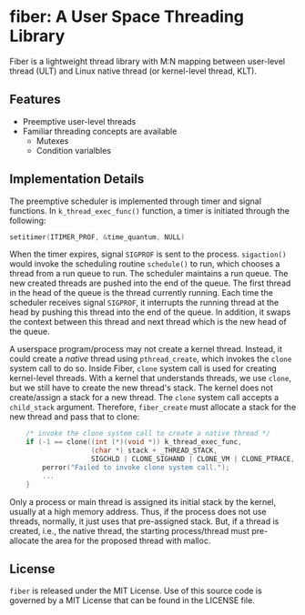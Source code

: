# fiber: A User Space Threading Library

Fiber is a lightweight thread library with M:N mapping between user-level
thread (ULT) and Linux native thread (or kernel-level thread, KLT).

## Features
* Preemptive user-level threads
* Familiar threading concepts are available
  - Mutexes
  - Condition varialbles

## Implementation Details

The preemptive scheduler is implemented through timer and signal functions.
In `k_thread_exec_func()` function, a timer is initiated through the following:
```c
setitimer(ITIMER_PROF, &time_quantum, NULL)
```

When the timer expires, signal `SIGPROF` is sent to the process.
`sigaction()` would invoke the scheduling routine `schedule()` to run, which
chooses a thread from a run queue to run. The scheduler maintains a run queue.
The new created threads are pushed into the end of the queue. The first thread
in the head of the queue is the thread currently running. Each time the
scheduler receives signal `SIGPROF`, it interrupts the running thread at the
head by pushing this thread into the end of the queue. In addition, it swaps
the context between this thread and next thread which is the new head of the
queue.

A userspace program/process may not create a kernel thread. Instead, it could
create a *native* thread using `pthread_create`, which invokes the `clone`
system call to do so. Inside Fiber, `clone` system call is used for creating
kernel-level threads. With a kernel that understands threads, we use `clone`,
but we still have to create the new thread's stack. The kernel does not
create/assign a stack for a new thread. The `clone` system call accepts a
`child_stack` argument. Therefore, `fiber_create` must allocate a stack for
the new thread and pass that to clone:
```c
    /* invoke the clone system call to create a native thread */
    if (-1 == clone((int (*)(void *)) k_thread_exec_func,
                    (char *) stack + _THREAD_STACK,
                    SIGCHLD | CLONE_SIGHAND | CLONE_VM | CLONE_PTRACE, NULL)) {
        perror("Failed to invoke clone system call.");
        ...
    }
```

Only a process or main thread is assigned its initial stack by the kernel,
usually at a high memory address. Thus, if the process does not use threads,
normally, it just uses that pre-assigned stack. But, if a thread is created,
i.e., the  native thread, the starting process/thread must pre-allocate the
area for the proposed thread with malloc.

## License
`fiber` is released under the MIT License. Use of this source code is governed
by a MIT License that can be found in the LICENSE file.
